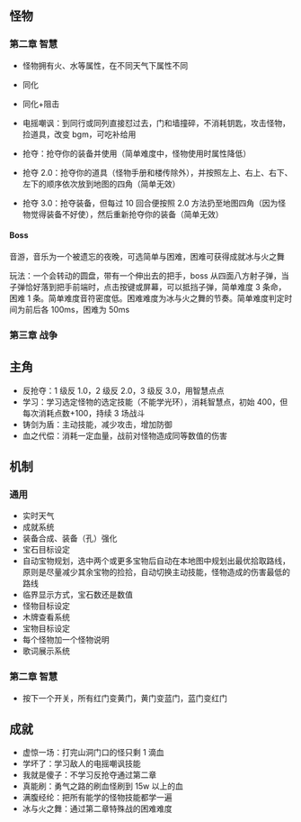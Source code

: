 ## 怪物

### 第二章 智慧

-   怪物拥有火、水等属性，在不同天气下属性不同

-   同化
-   同化+阻击
-   电摇嘲讽：到同行或同列直接怼过去，门和墙撞碎，不消耗钥匙，攻击怪物，捡道具，改变 bgm，可吃补给用
-   抢夺：抢夺你的装备并使用（简单难度中，怪物使用时属性降低）
-   抢夺 2.0：抢夺你的道具（怪物手册和楼传除外），并按照左上、右上、右下、左下的顺序依次放到地图的四角（简单无效）
-   抢夺 3.0：抢夺装备，但每过 10 回合便按照 2.0 方法扔至地图四角（因为怪物觉得装备不好使），然后重新抢夺你的装备（简单无效）

#### Boss

音游，音乐为一个被遗忘的夜晚，可选简单与困难，困难可获得成就冰与火之舞

玩法：一个会转动的圆盘，带有一个伸出去的把手，boss 从四面八方射子弹，当子弹恰好落到把手前端时，点击按键或屏幕，可以抵挡子弹，简单难度 3 条命，困难 1 条。简单难度音符密度低。困难难度为冰与火之舞的节奏。简单难度判定时间为前后各 100ms，困难为 50ms

### 第三章 战争

## 主角

-   反抢夺：1 级反 1.0，2 级反 2.0，3 级反 3.0，用智慧点点
-   学习：学习选定怪物的选定技能（不能学光环），消耗智慧点，初始 400，但每次消耗点数+100，持续 3 场战斗
-   铸剑为盾：主动技能，减少攻击，增加防御
-   血之代偿：消耗一定血量，战前对怪物造成同等数值的伤害

## 机制

### 通用

-   实时天气
-   成就系统
-   装备合成、装备（孔）强化
-   宝石目标设定
-   自动宝物规划，选中两个或更多宝物后自动在本地图中规划出最优拾取路线，原则是尽量减少其余宝物的捡拾，自动切换主动技能，怪物造成的伤害最低的路线
-   临界显示方式，宝石数还是数值
-   怪物目标设定
-   木牌查看系统
-   宝物目标设定
-   每个怪物加一个怪物说明
-   歌词展示系统

### 第二章 智慧

-   按下一个开关，所有红门变黄门，黄门变蓝门，蓝门变红门

## 成就

-   虚惊一场：打完山洞门口的怪只剩 1 滴血
-   学坏了：学习敌人的电摇嘲讽技能
-   我就是傻子：不学习反抢夺通过第二章
-   真能刷：勇气之路的刷血怪刷到 15w 以上的血
-   满腹经纶：把所有能学的怪物技能都学一遍
-   冰与火之舞：通过第二章特殊战的困难难度
